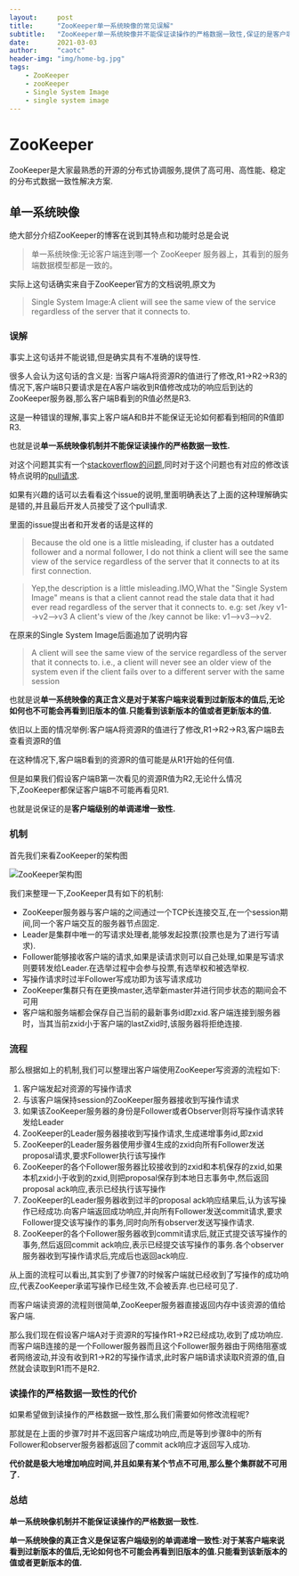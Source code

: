 ```yaml
---
layout:     post
title:      "ZooKeeper单一系统映像的常见误解"
subtitle:   "ZooKeeper单一系统映像并不能保证读操作的严格数据一致性,保证的是客户端级别的单调递增一致性"
date:       2021-03-03
author:     "caotc"
header-img: "img/home-bg.jpg"
tags:
    - ZooKeeper
    - zooKeeper
    - Single System Image
    - single system image
---
```


# ZooKeeper

ZooKeeper是大家最熟悉的开源的分布式协调服务,提供了高可用、高性能、稳定的分布式数据一致性解决方案.

## 单一系统映像

绝大部分介绍ZooKeeper的博客在说到其特点和功能时总是会说

>单一系统映像:无论客户端连到哪一个 ZooKeeper 服务器上，其看到的服务端数据模型都是一致的。

实际上这句话确实来自于ZooKeeper官方的文档说明,原文为

>Single System Image:A client will see the same view of the service regardless of the server that it connects to.

### 误解
事实上这句话并不能说错,但是确实具有不准确的误导性.

很多人会认为这句话的含义是:
当客户端A将资源R的值进行了修改,R1->R2->R3的情况下,客户端B只要请求是在A客户端收到R值修改成功的响应后到达的ZooKeeper服务器,那么客户端B看到的R值必然是R3.

这是一种错误的理解,事实上客户端A和B并不能保证无论如何都看到相同的R值即R3.

也就是说**单一系统映像机制并不能保证读操作的严格数据一致性.**

对这个问题其实有一个[stackoverflow的问题](https://stackoverflow.com/questions/40797443/how-zookeeper-guarantees-single-system-image),同时对于这个问题也有对应的修改该特点说明的[pull请求](https://github.com/apache/zookeeper/pull/931/files).

如果有兴趣的话可以去看看这个issue的说明,里面明确表达了上面的这种理解确实是错的,并且最后开发人员接受了这个pull请求.

里面的issue提出者和开发者的话是这样的
>Because the old one is a little misleading, if cluster has a outdated follower and a normal follower, I do not think a client will see the same view of the service regardless of the server that it connects to at its first connection.

>Yep,the description is a little misleading.IMO,What the "Single System Image" means is that a client cannot read the stale data that it had ever read regardless of the server that it connects to. e.g:
 set /key v1-->v2-->v3
 A client's view of the /key cannot be like: v1-->v3-->v2.

在原来的Single System Image后面追加了说明内容

>A client will see the same view of the service regardless of the server that it connects to. i.e., a client will never see an older view of the system even if the client fails over to a different server with the same session

也就是说**单一系统映像的真正含义是对于某客户端来说看到过新版本的值后,无论如何也不可能会再看到旧版本的值.只能看到该新版本的值或者更新版本的值.**

依旧以上面的情况举例:客户端A将资源R的值进行了修改,R1->R2->R3,客户端B去查看资源R的值

在这种情况下,客户端B看到的资源R的值可能是从R1开始的任何值.

但是如果我们假设客户端B第一次看见的资源R值为R2,无论什么情况下,ZooKeeper都保证客户端B不可能再看见R1.

也就是说保证的是**客户端级别的单调递增一致性.**

### 机制

首先我们来看ZooKeeper的架构图

![ZooKeeper架构图](https://caotc.org/img/in-post/2021-03-03-zk-single-system-image/ZooKeeper架构图.png)

我们来整理一下,ZooKeeper具有如下的机制:

- ZooKeeper服务器与客户端的之间通过一个TCP长连接交互,在一个session期间,同一个客户端交互的服务器节点固定.
- Leader是集群中唯一的写请求处理者,能够发起投票(投票也是为了进行写请求).
- Follower能够接收客户端的请求,如果是读请求则可以自己处理,如果是写请求则要转发给Leader.在选举过程中会参与投票,有选举权和被选举权.
- 写操作请求时过半Follower写成功即为该写请求成功
- ZooKeeper集群只有在更换master,选举新master并进行同步状态的期间会不可用
- 客户端和服务端都会保存自己当前的最新事务id即zxid.客户端连接到服务器时，当其当前zxid小于客户端的lastZxid时,该服务器将拒绝连接.

### 流程

那么根据如上的机制,我们可以整理出客户端使用ZooKeeper写资源的流程如下:

1. 客户端发起对资源的写操作请求
2. 与该客户端保持session的ZooKeeper服务器接收到写操作请求
3. 如果该ZooKeeper服务器的身份是Follower或者Observer则将写操作请求转发给Leader
4. ZooKeeper的Leader服务器接收到写操作请求,生成递增事务id,即zxid
5. ZooKeeper的Leader服务器使用步骤4生成的zxid向所有Follower发送proposal请求,要求Follower执行该写操作
6. ZooKeeper的各个Follower服务器比较接收到的zxid和本机保存的zxid,如果本机zxid小于收到的zxid,则把proposal保存到本地日志事务中,然后返回proposal ack响应,表示已经执行该写操作
7. ZooKeeper的Leader服务器收到过半的proposal ack响应结果后,认为该写操作已经成功.向客户端返回成功响应,并向所有Follower发送commit请求,要求Follower提交该写操作的事务,同时向所有observer发送写操作请求.
8. ZooKeeper的各个Follower服务器收到commit请求后,就正式提交该写操作的事务,然后返回commit ack响应,表示已经提交该写操作的事务.各个observer服务器收到写操作请求后,完成后也返回ack响应.

从上面的流程可以看出,其实到了步骤7的时候客户端就已经收到了写操作的成功响应,代表ZooKeeper承诺写操作已经生效,不会被丢弃.也已经可见了.

而客户端读资源的流程则很简单,ZooKeeper服务器直接返回内存中该资源的值给客户端.

那么我们现在假设客户端A对于资源R的写操作R1->R2已经成功,收到了成功响应.
而客户端B连接的是一个Follower服务器而且这个Follower服务器由于网络阻塞或者网络波动,并没有收到R1->R2的写操作请求,此时客户端B请求读取R资源的值,自然就会读取到R1而不是R2.

### 读操作的严格数据一致性的代价

如果希望做到读操作的严格数据一致性,那么我们需要如何修改流程呢?

那就是在上面的步骤7时并不返回客户端成功响应,而是等到步骤8中的所有Follower和observer服务器都返回了commit ack响应才返回写入成功.

**代价就是极大地增加响应时间,并且如果有某个节点不可用,那么整个集群就不可用了.**

### 总结

**单一系统映像机制并不能保证读操作的严格数据一致性.**

**单一系统映像的真正含义是保证客户端级别的单调递增一致性:对于某客户端来说看到过新版本的值后,无论如何也不可能会再看到旧版本的值.只能看到该新版本的值或者更新版本的值.**